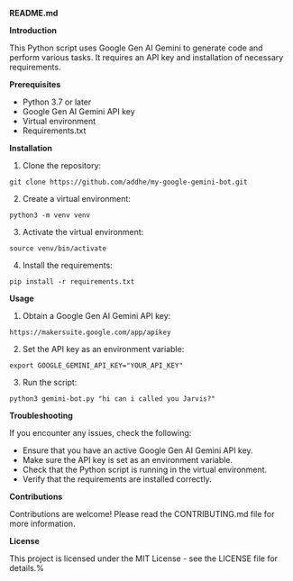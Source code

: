 **README.md**

**Introduction**

This Python script uses Google Gen AI Gemini to generate code and perform various tasks. It requires an API key and installation of necessary requirements.

**Prerequisites**

* Python 3.7 or later
* Google Gen AI Gemini API key
* Virtual environment
* Requirements.txt

**Installation**

1. Clone the repository:

```
git clone https://github.com/addhe/my-google-gemini-bot.git
```

2. Create a virtual environment:

```
python3 -m venv venv
```

3. Activate the virtual environment:

```
source venv/bin/activate
```

4. Install the requirements:

```
pip install -r requirements.txt
```

**Usage**

1. Obtain a Google Gen AI Gemini API key:

```
https://makersuite.google.com/app/apikey
```

2. Set the API key as an environment variable:

```
export GOOGLE_GEMINI_API_KEY="YOUR_API_KEY"
```

3. Run the script:

```
python3 gemini-bot.py "hi can i called you Jarvis?"
```

**Troubleshooting**

If you encounter any issues, check the following:

* Ensure that you have an active Google Gen AI Gemini API key.
* Make sure the API key is set as an environment variable.
* Check that the Python script is running in the virtual environment.
* Verify that the requirements are installed correctly.

**Contributions**

Contributions are welcome! Please read the CONTRIBUTING.md file for more information.

**License**

This project is licensed under the MIT License - see the LICENSE file for details.%
